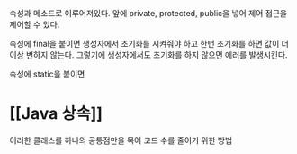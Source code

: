 속성과 메소드로 이루어져있다.
앞에 private, protected, public을 넣어 제어 접근을 제어할 수 있다.

속성에 final을 붙이면 생성자에서 초기화를 시켜줘야 하고
한번 초기화를 하면 값이 더 이상 변하지 않는다.
그렇기에 생성자에서도 초기화를 하지 않으면 에러를 발생시킨다.

속성에 static을 붙이면 

# [[Java 상속]]
이러한 클래스를 하나의 공통점만을 묶어 코드 수를 줄이기 위한 방법
